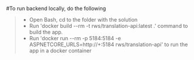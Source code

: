 #To run backend locally, do the following
> * Open Bash, cd to the folder with the solution
> * Run 'docker build --rm -t rws/translation-api:latest .' command to build the app.
> * Run 'docker run --rm -p 5184:5184 -e ASPNETCORE_URLS=http://+:5184 rws/translation-api' to run the app in a docker container
